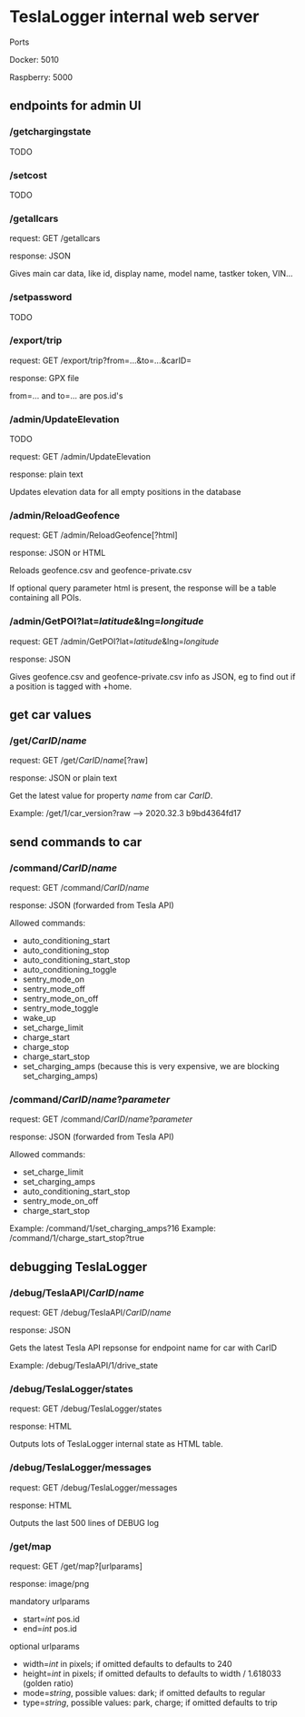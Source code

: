 # TeslaLogger internal web server

Ports

Docker: 5010

Raspberry: 5000

## endpoints for admin UI

### /getchargingstate

TODO

### /setcost

TODO

### /getallcars

request: GET /getallcars

response: JSON

Gives main car data, like id, display name, model name, tastker token, VIN...

### /setpassword

TODO

### /export/trip

request: GET /export/trip?from=...&to=...&carID=

response: GPX file

from=... and to=... are pos.id's

### /admin/UpdateElevation

TODO

request: GET /admin/UpdateElevation

response: plain text

Updates elevation data for all empty positions in the database

### /admin/ReloadGeofence

request: GET /admin/ReloadGeofence[?html]

response: JSON or HTML

Reloads geofence.csv and geofence-private.csv

If optional query parameter html is present, the response will be a table containing all POIs.

### /admin/GetPOI?lat=_latitude_&lng=_longitude_

request: GET /admin/GetPOI?lat=_latitude_&lng=_longitude_

response: JSON

Gives geofence.csv and geofence-private.csv info as JSON, eg to find out if a position is tagged with +home.

## get car values

### /get/_CarID_/_name_

request: GET /get/_CarID_/_name_[?raw]

response: JSON or plain text

Get the latest value for property _name_ from car _CarID_.

Example: /get/1/car_version?raw --> 2020.32.3 b9bd4364fd17

## send commands to car

### /command/_CarID_/_name_

request: GET /command/_CarID_/_name_

response: JSON (forwarded from Tesla API)

Allowed commands:
* auto_conditioning_start
* auto_conditioning_stop
* auto_conditioning_start_stop
* auto_conditioning_toggle
* sentry_mode_on
* sentry_mode_off
* sentry_mode_on_off
* sentry_mode_toggle
* wake_up
* set_charge_limit
* charge_start
* charge_stop
* charge_start_stop
* set_charging_amps (because this is very expensive, we are blocking set_charging_amps)

### /command/_CarID_/_name_?_parameter_

request: GET /command/_CarID_/_name_?_parameter_

response: JSON (forwarded from Tesla API)

Allowed commands:
* set_charge_limit
* set_charging_amps
* auto_conditioning_start_stop
* sentry_mode_on_off
* charge_start_stop

Example: /command/1/set_charging_amps?16
Example: /command/1/charge_start_stop?true

## debugging TeslaLogger

### /debug/TeslaAPI/_CarID_/_name_

request: GET /debug/TeslaAPI/_CarID_/_name_

response: JSON

Gets the latest Tesla API repsonse for endpoint name for car with CarID

Example: /debug/TeslaAPI/1/drive_state

### /debug/TeslaLogger/states

request: GET /debug/TeslaLogger/states

response: HTML

Outputs lots of TeslaLogger internal state as HTML table.

### /debug/TeslaLogger/messages

request: GET /debug/TeslaLogger/messages

response: HTML

Outputs the last 500 lines of DEBUG log

### /get/map

request: GET /get/map?[urlparams]

response: image/png

mandatory urlparams
* start=*int* pos.id
* end=*int* pos.id

optional urlparams
* width=*int* in pixels; if omitted defaults to defaults to 240
* height=*int* in pixels; if omitted defaults to defaults to width / 1.618033 (golden ratio)
* mode=*string*, possible values: dark; if omitted defaults to regular
* type=*string*, possible values: park, charge; if omitted defaults to trip
